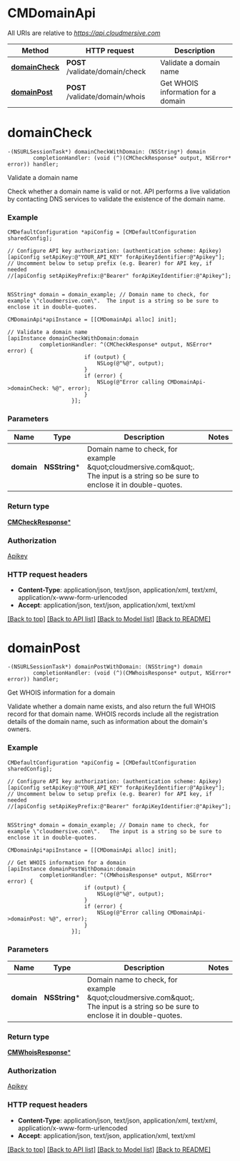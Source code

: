 # CMDomainApi

All URIs are relative to *https://api.cloudmersive.com*

Method | HTTP request | Description
------------- | ------------- | -------------
[**domainCheck**](CMDomainApi.md#domaincheck) | **POST** /validate/domain/check | Validate a domain name
[**domainPost**](CMDomainApi.md#domainpost) | **POST** /validate/domain/whois | Get WHOIS information for a domain


# **domainCheck**
```objc
-(NSURLSessionTask*) domainCheckWithDomain: (NSString*) domain
        completionHandler: (void (^)(CMCheckResponse* output, NSError* error)) handler;
```

Validate a domain name

Check whether a domain name is valid or not.  API performs a live validation by contacting DNS services to validate the existence of the domain name.

### Example 
```objc
CMDefaultConfiguration *apiConfig = [CMDefaultConfiguration sharedConfig];

// Configure API key authorization: (authentication scheme: Apikey)
[apiConfig setApiKey:@"YOUR_API_KEY" forApiKeyIdentifier:@"Apikey"];
// Uncomment below to setup prefix (e.g. Bearer) for API key, if needed
//[apiConfig setApiKeyPrefix:@"Bearer" forApiKeyIdentifier:@"Apikey"];


NSString* domain = domain_example; // Domain name to check, for example \"cloudmersive.com\".  The input is a string so be sure to enclose it in double-quotes.

CMDomainApi*apiInstance = [[CMDomainApi alloc] init];

// Validate a domain name
[apiInstance domainCheckWithDomain:domain
          completionHandler: ^(CMCheckResponse* output, NSError* error) {
                        if (output) {
                            NSLog(@"%@", output);
                        }
                        if (error) {
                            NSLog(@"Error calling CMDomainApi->domainCheck: %@", error);
                        }
                    }];
```

### Parameters

Name | Type | Description  | Notes
------------- | ------------- | ------------- | -------------
 **domain** | **NSString***| Domain name to check, for example \&quot;cloudmersive.com\&quot;.  The input is a string so be sure to enclose it in double-quotes. | 

### Return type

[**CMCheckResponse***](CMCheckResponse.md)

### Authorization

[Apikey](../README.md#Apikey)

### HTTP request headers

 - **Content-Type**: application/json, text/json, application/xml, text/xml, application/x-www-form-urlencoded
 - **Accept**: application/json, text/json, application/xml, text/xml

[[Back to top]](#) [[Back to API list]](../README.md#documentation-for-api-endpoints) [[Back to Model list]](../README.md#documentation-for-models) [[Back to README]](../README.md)

# **domainPost**
```objc
-(NSURLSessionTask*) domainPostWithDomain: (NSString*) domain
        completionHandler: (void (^)(CMWhoisResponse* output, NSError* error)) handler;
```

Get WHOIS information for a domain

Validate whether a domain name exists, and also return the full WHOIS record for that domain name.  WHOIS records include all the registration details of the domain name, such as information about the domain's owners.

### Example 
```objc
CMDefaultConfiguration *apiConfig = [CMDefaultConfiguration sharedConfig];

// Configure API key authorization: (authentication scheme: Apikey)
[apiConfig setApiKey:@"YOUR_API_KEY" forApiKeyIdentifier:@"Apikey"];
// Uncomment below to setup prefix (e.g. Bearer) for API key, if needed
//[apiConfig setApiKeyPrefix:@"Bearer" forApiKeyIdentifier:@"Apikey"];


NSString* domain = domain_example; // Domain name to check, for example \"cloudmersive.com\".   The input is a string so be sure to enclose it in double-quotes.

CMDomainApi*apiInstance = [[CMDomainApi alloc] init];

// Get WHOIS information for a domain
[apiInstance domainPostWithDomain:domain
          completionHandler: ^(CMWhoisResponse* output, NSError* error) {
                        if (output) {
                            NSLog(@"%@", output);
                        }
                        if (error) {
                            NSLog(@"Error calling CMDomainApi->domainPost: %@", error);
                        }
                    }];
```

### Parameters

Name | Type | Description  | Notes
------------- | ------------- | ------------- | -------------
 **domain** | **NSString***| Domain name to check, for example \&quot;cloudmersive.com\&quot;.   The input is a string so be sure to enclose it in double-quotes. | 

### Return type

[**CMWhoisResponse***](CMWhoisResponse.md)

### Authorization

[Apikey](../README.md#Apikey)

### HTTP request headers

 - **Content-Type**: application/json, text/json, application/xml, text/xml, application/x-www-form-urlencoded
 - **Accept**: application/json, text/json, application/xml, text/xml

[[Back to top]](#) [[Back to API list]](../README.md#documentation-for-api-endpoints) [[Back to Model list]](../README.md#documentation-for-models) [[Back to README]](../README.md)

